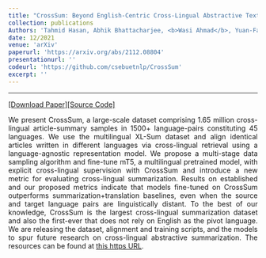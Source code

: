 ```yaml
---
title: "CrossSum: Beyond English-Centric Cross-Lingual Abstractive Text Summarization for 1500+ Language Pairs"
collection: publications
Authors: 'Tahmid Hasan, Abhik Bhattacharjee, <b>Wasi Ahmad</b>, Yuan-Fang Li, Yong-Bin Kang, and Rifat Shahriyar.'
date: 12/2021
venue: 'arXiv'
paperurl: 'https://arxiv.org/abs/2112.08804'
presentationurl: ''
codeurl: 'https://github.com/csebuetnlp/CrossSum'
excerpt: ''
---
```

---
<a href='https://arxiv.org/pdf/2112.08804.pdf' target="_blank">[Download Paper]</a><a href='https://github.com/csebuetnlp/CrossSum' target="_blank">[Source Code]</a>

<p align="justify">
We present CrossSum, a large-scale dataset comprising 1.65 million cross-lingual article-summary samples in 1500+ language-pairs constituting 45 languages. 
  We use the multilingual XL-Sum dataset and align identical articles written in different languages via cross-lingual retrieval using a language-agnostic 
  representation model. We propose a multi-stage data sampling algorithm and fine-tune mT5, a multilingual pretrained model, with explicit cross-lingual 
  supervision with CrossSum and introduce a new metric for evaluating cross-lingual summarization. Results on established and our proposed metrics indicate that 
  models fine-tuned on CrossSum outperforms summarization+translation baselines, even when the source and target language pairs are linguistically distant. To 
  the best of our knowledge, CrossSum is the largest cross-lingual summarization dataset and also the first-ever that does not rely on English as the pivot 
  language. We are releasing the dataset, alignment and training scripts, and the models to spur future research on cross-lingual abstractive summarization. 
  The resources can be found at <a href='https://github.com/csebuetnlp/CrossSum'>this https URL</a>.
</p>
